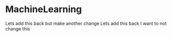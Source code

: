 # MachineLearning
Lets add this back but make another change
Lets add this back
I want to not change this
